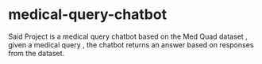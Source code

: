 # medical-query-chatbot
Said Project is a medical query chatbot based on the Med Quad dataset , given a medical query , the chatbot returns an answer based on responses from the dataset.

